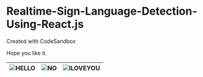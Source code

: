 # Realtime-Sign-Language-Detection-Using-React.js
Created with CodeSandbox

Hope you like it.

|![HELLO](https://github.com/AvhishekAdhikary/Realtime-Sign-Language-Detection-Using-React.js/assets/32614982/b2593ca9-6aac-4e50-984f-d8cbfce18c88)|![NO](https://github.com/AvhishekAdhikary/Realtime-Sign-Language-Detection-Using-React.js/assets/32614982/5ae48f07-39da-40ce-ba7f-2c096384bf30)|![ILOVEYOU](https://github.com/AvhishekAdhikary/Realtime-Sign-Language-Detection-Using-React.js/assets/32614982/96c201aa-452c-4db7-8899-6354d13db704)|
|---|---|---|
